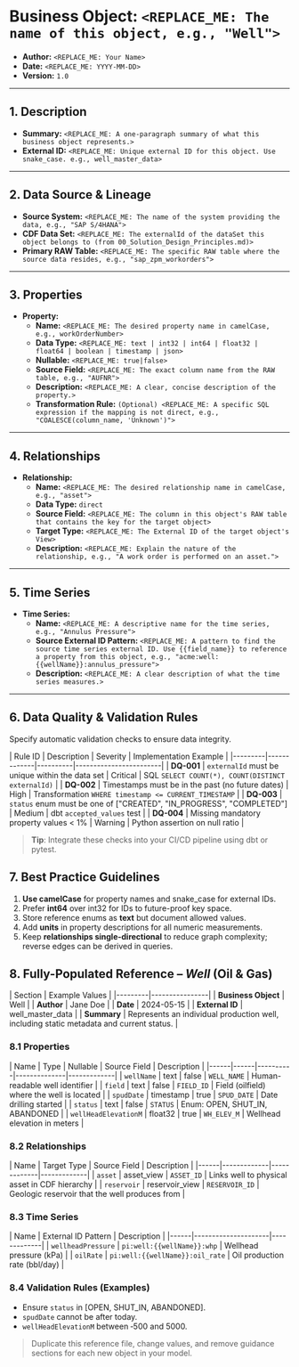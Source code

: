 # Business Object: `<REPLACE_ME: The name of this object, e.g., "Well">`

<!--
This document defines the detailed specification for a single business object.
As the Solution Architect, your goal is to fill in all placeholders.
A separate file should be created for each object in your Conceptual Data Model.
-->

- **Author:** `<REPLACE_ME: Your Name>`
- **Date:** `<REPLACE_ME: YYYY-MM-DD>`
- **Version:** `1.0`

______________________________________________________________________

## 1. Description

- **Summary:**
  `<REPLACE_ME: A one-paragraph summary of what this business object represents.>`
- **External ID:**
  `<REPLACE_ME: Unique external ID for this object. Use snake_case. e.g., well_master_data>`

______________________________________________________________________

## 2. Data Source & Lineage

- **Source System:**
  `<REPLACE_ME: The name of the system providing the data, e.g., "SAP S/4HANA">`
- **CDF Data Set:**
  `<REPLACE_ME: The externalId of the dataSet this object belongs to (from 00_Solution_Design_Principles.md)>`
- **Primary RAW Table:**
  `<REPLACE_ME: The specific RAW table where the source data resides, e.g., "sap_zpm_workorders">`

______________________________________________________________________

## 3. Properties

<!--
Define all the properties for this object. Copy this entire block for each new property.
The AI will map these properties to a CDF Container and View.
-->

- **Property:**
  - **Name:**
    `<REPLACE_ME: The desired property name in camelCase, e.g., workOrderNumber>`
  - **Data Type:**
    `<REPLACE_ME: text | int32 | int64 | float32 | float64 | boolean | timestamp | json>`
  <!--
    - `text` = A string
    - `int32` / `int64` = 32 or 64-bit integer
    - `float32` / `float64` = 32 or 64-bit floating point number
    - `timestamp` = An ISO 8601 timestamp with timezone
    -->
  - **Nullable:** `<REPLACE_ME: true|false>`
        <!-- Can this property be empty? -->
  - **Source Field:**
    `<REPLACE_ME: The exact column name from the RAW table, e.g., "AUFNR">`
  - **Description:**
    `<REPLACE_ME: A clear, concise description of the property.>`
  - **Transformation Rule:**
    `(Optional) <REPLACE_ME: A specific SQL expression if the mapping is not direct, e.g., "COALESCE(column_name, 'Unknown')">`

______________________________________________________________________

## 4. Relationships

<!--
Define how this object connects to other objects. Copy this block for each new relationship.
The AI will add these relationships to the object's View.
-->

- **Relationship:**
  - **Name:**
    `<REPLACE_ME: The desired relationship name in camelCase, e.g., "asset">`
  - **Data Type:** `direct` <!-- This should always be 'direct' for now. -->
  - **Source Field:**
    `<REPLACE_ME: The column in this object's RAW table that contains the key for the target object>`
  - **Target Type:** `<REPLACE_ME: The External ID of the target object's View>`
  - **Description:**
    `<REPLACE_ME: Explain the nature of the relationship, e.g., "A work order is performed on an asset.">`

______________________________________________________________________

## 5. Time Series

<!--
(Optional) Define any time series that should be attached to instances of this object.
-->

- **Time Series:**
  - **Name:**
    `<REPLACE_ME: A descriptive name for the time series, e.g., "Annulus Pressure">`
  - **Source External ID Pattern:**
    `<REPLACE_ME: A pattern to find the source time series external ID. Use {{field_name}} to reference a property from this object, e.g., "acme:well:{{wellName}}:annulus_pressure">`
  - **Description:**
    `<REPLACE_ME: A clear description of what the time series measures.>`

______________________________________________________________________

## 6. Data Quality & Validation Rules

Specify automatic validation checks to ensure data integrity.

| Rule ID | Description | Severity | Implementation Example |
|---------|-------------|----------|------------------------| | **DQ-001** |
`externalId` must be unique within the data set | Critical | SQL
`SELECT COUNT(*), COUNT(DISTINCT externalId)` | | **DQ-002** | Timestamps must
be in the past (no future dates) | High | Transformation
`WHERE timestamp <= CURRENT_TIMESTAMP` | | **DQ-003** | `status` enum must be
one of ["CREATED", "IN_PROGRESS", "COMPLETED"] | Medium | dbt `accepted_values`
test | | **DQ-004** | Missing mandatory property values < 1% | Warning | Python
assertion on null ratio |

> **Tip**: Integrate these checks into your CI/CD pipeline using dbt or pytest.

## 7. Best Practice Guidelines

1. **Use camelCase** for property names and snake_case for external IDs.
1. Prefer **int64** over int32 for IDs to future-proof key space.
1. Store reference enums as **text** but document allowed values.
1. Add **units** in property descriptions for all numeric measurements.
1. Keep **relationships single-directional** to reduce graph complexity; reverse
   edges can be derived in queries.

## 8. Fully-Populated Reference – *Well* (Oil & Gas)

| Section | Example Values | |---------|----------------| | **Business Object**
| Well | | **Author** | Jane Doe | | **Date** | 2024-05-15 | | **External ID** |
well_master_data | | **Summary** | Represents an individual production well,
including static metadata and current status. |

### 8.1 Properties

| Name | Type | Nullable | Source Field | Description |
|------|------|----------|--------------|-------------| | `wellName` | text |
false | `WELL_NAME` | Human-readable well identifier | | `field` | text | false
| `FIELD_ID` | Field (oilfield) where the well is located | | `spudDate` |
timestamp | true | `SPUD_DATE` | Date drilling started | | `status` | text |
false | `STATUS` | Enum: OPEN, SHUT_IN, ABANDONED | | `wellHeadElevationM` |
float32 | true | `WH_ELEV_M` | Wellhead elevation in meters |

### 8.2 Relationships

| Name | Target Type | Source Field | Description |
|------|-------------|-------------|-------------| | `asset` | asset_view |
`ASSET_ID` | Links well to physical asset in CDF hierarchy | | `reservoir` |
reservoir_view | `RESERVOIR_ID` | Geologic reservoir that the well produces from
|

### 8.3 Time Series

| Name | External ID Pattern | Description |
|------|---------------------|-------------| | `wellheadPressure` |
`pi:well:{{wellName}}:whp` | Wellhead pressure (kPa) | | `oilRate` |
`pi:well:{{wellName}}:oil_rate` | Oil production rate (bbl/day) |

### 8.4 Validation Rules (Examples)

- Ensure `status` in [OPEN, SHUT_IN, ABANDONED].
- `spudDate` cannot be after today.
- `wellHeadElevationM` between ‑500 and 5000.

> Duplicate this reference file, change values, and remove guidance sections for
> each new object in your model.
